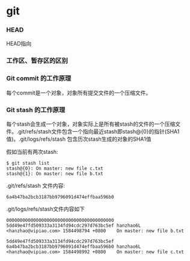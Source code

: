 # git 



### HEAD

HEAD指向

### 工作区、暂存区的区别



### Git commit 的工作原理

每个commit是一个对象，对象所有提交文件的一个压缩文件。

### Git stash 的工作原理

每个stash会生成一个对象，对象实际上是所有被stash的文件的一个压缩文件。.git/refs/stash文件包含一个指向最近stash即stash@{0}的指针(SHA1值)。.git/logs/refs/stash 包含历次stash生成的对象的SHA1值

假如当前有两次stash:

~~~
$ git stash list
stash@{0}: On master: new file c.txt
stash@{1}: On master: new file b.txt

~~~

.git/refs/stash 文件内容:

~~~
6a4b47ba2bcb3187bb9796091d474effbaa596b0
~~~



.git/logs/refs/stash文件内容如下

~~~
0000000000000000000000000000000000000000 5dd49e47fd509333a3134fd94cdc297d763bc5ef hanzhao6L <hanzhao@vipiao.com> 1584498794 +0800    On master: new file b.txt

5dd49e47fd509333a3134fd94cdc297d763bc5ef 6a4b47ba2bcb3187bb9796091d474effbaa596b0 hanzhao6L <hanzhao@vipiao.com> 1584498992 +0800    On master: new file c.txt
~~~



#### 